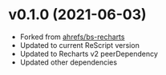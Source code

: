 # v0.1.0 (2021-06-03)

- Forked from [ahrefs/bs-recharts](https://github.com/ahrefs/bs-recharts)
- Updated to current ReScript version
- Updated to Recharts v2 peerDependency
- Updated other dependencies
